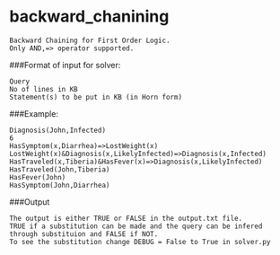 backward_chanining
==================
```
Backward Chaining for First Order Logic.
Only AND,=> operator supported.
```

###Format of input for solver:
```
Query
No of lines in KB
Statement(s) to be put in KB (in Horn form)
```

###Example:
```
Diagnosis(John,Infected)
6
HasSymptom(x,Diarrhea)=>LostWeight(x)
LostWeight(x)&Diagnosis(x,LikelyInfected)=>Diagnosis(x,Infected)
HasTraveled(x,Tiberia)&HasFever(x)=>Diagnosis(x,LikelyInfected)
HasTraveled(John,Tiberia)
HasFever(John)
HasSymptom(John,Diarrhea)
```

###Output
```
The output is either TRUE or FALSE in the output.txt file.
TRUE if a substitution can be made and the query can be infered through substituion and FALSE if NOT.
To see the substitution change DEBUG = False to True in solver.py
```
